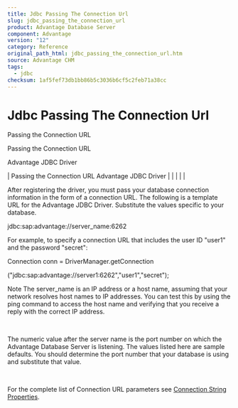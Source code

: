 ```yaml
---
title: Jdbc Passing The Connection Url
slug: jdbc_passing_the_connection_url
product: Advantage Database Server
component: Advantage
version: "12"
category: Reference
original_path_html: jdbc_passing_the_connection_url.htm
source: Advantage CHM
tags:
  - jdbc
checksum: 1af5fef73db1bb86b5c3036b6cf5c2feb71a38cc
---
```


# Jdbc Passing The Connection Url

Passing the Connection URL

Passing the Connection URL

Advantage JDBC Driver

| Passing the Connection URL  Advantage JDBC Driver |  |  |  |  |

After registering the driver, you must pass your database connection information in the form of a connection URL. The following is a template URL for the Advantage JDBC Driver. Substitute the values specific to your database.

jdbc:sap:advantage://server\_name:6262

For example, to specify a connection URL that includes the user ID "user1" and the password "secret":

Connection conn = DriverManager.getConnection

("jdbc:sap:advantage://server1:6262","user1","secret");

Note The server\_name is an IP address or a host name, assuming that your network resolves host names to IP addresses. You can test this by using the ping command to access the host name and verifying that you receive a reply with the correct IP address.

 

The numeric value after the server name is the port number on which the Advantage Database Server is listening. The values listed here are sample defaults. You should determine the port number that your database is using and substitute that value.

 

For the complete list of Connection URL parameters see [Connection String Properties](jdbc_connection_string_properties.md).
